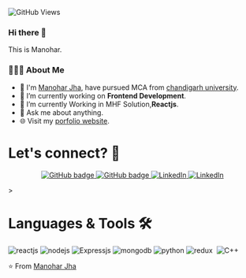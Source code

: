 ![GitHub Views](https://komarev.com/ghpvc/?username=manoharjha26&color=1191BF)

### Hi there 👋
This is Manohar.
<h3> 👨🏻‍💻 About Me </h3>

- :school: I'm [Manohar Jha](https://github.com/manoharjha26), have pursued MCA from <a href="https://cucet.cuchd.in/">chandigarh university</a>.
- 🔭 I’m currently working on  **Frontend Development**.
- 🌱 I’m currently Working in MHF Solution,**Reactjs**.
- 💬 Ask me about anything.
- 🌐 Visit my [porfolio website](https://portfolio-manohar.vercel.app/).


# Let's connect? 🤝

<p align="center">
  <a href="https://github.com/manoharjha26">
    <img src="https://img.shields.io/badge/-Github-000?style=for-the-badge&logo=Github&logoColor=white&link=https://github.com/manoharjha26" alt="GitHub badge" />
  </a>
  <a href="https://x.com/manohar_26_">
    <img src="https://img.shields.io/badge/-Twitter-000?style=for-the-badge&logo=x&logoColor=white&link=https://x.com/manohar_26_" alt="GitHub badge" />
  </a>
  <a href="https://www.linkedin.com/in/manohar26">
    <img src="https://img.shields.io/badge/-LinkedIn-blue?style=for-the-badge&logo=Linkedin&logoColor=white&link=https://www.linkedin.com/in/manohar26/" alt="LinkedIn" />
  </a>
  <a href="https://www.instagram.com/manohar_dev_">
    <img src="https://img.shields.io/badge/-Instagram-C13584?style=for-the-badge&labelColor=C13584&logo=instagram&logoColor=white&link=https://www.instagram.com/manohar_dev_/" alt="LinkedIn" />
  </a>
</p>


<!--
# Analytics ⚙️

<p align="center">
        <img  alt="manoharjha26's GitHub Stats" src="https://awesome-github-stats.azurewebsites.net/user-stats/manoharjha26?cardType=github&preferLogin=false" /> 
</p>-->>

# Languages & Tools 🛠

![reactjs](https://img.shields.io/badge/-reactjs-05122A?style=flat&color=blue)&nbsp;![nodejs](https://img.shields.io/badge/-nodejs-05122A?style=flat&color=green)&nbsp;![Expressjs](https://img.shields.io/badge/-expressjs-05122A?style=flat&color=white)&nbsp;![mongodb](https://img.shields.io/badge/-mongodb-05122A?style=flat&color=orange)&nbsp;![python](https://img.shields.io/badge/-python-05122A?style=flat&color=green)&nbsp;![redux](https://img.shields.io/badge/-redux-05122A?style=flat&color=blue)&nbsp;
![C++](https://img.shields.io/badge/-c++-05122A?style=flat&color=blue)&nbsp;
<!--
- 👨‍💻 &nbsp; I'm Currently Working on [MHF Solution](https://www.mhfsolution.com/).
- 📫 &nbsp; [![Linkedin](https://img.shields.io/badge/-blue?style=flat-square&logo=Linkedin&logoColor=white&link=https://www.linkedin.com/in/manohar26/)](https://www.linkedin.com/in/manohar26/)
[![Instagram: Manohar](https://img.shields.io/badge/-red?style=flat-square&logo=Instagram&logoColor=white&link=https://www.instagram.com/manohar_dev_/)](https://www.instagram.com/manohar_dev_/)
[![X: Manohar](https://img.shields.io/badge/-black?style=flat-square&logo=X&logoColor=white&link=https://x.com/Manohar_26_?t=I6VQ1UYPsHg1MQIscYviJA&s=08/)](https://x.com/Manohar_26_?t=I6VQ1UYPsHg1MQIscYviJA&s=08)

<code><img height="20" alt="javascript" src="https://raw.githubusercontent.com/github/explore/80688e429a7d4ef2fca1e82350fe8e3517d3494d/topics/javascript/javascript.png"></code>
<code><img height="20" alt="React" src="https://raw.githubusercontent.com/github/explore/80688e429a7d4ef2fca1e82350fe8e3517d3494d/topics/react/react.png"></code>

[![Top Langs](https://github-readme-stats.vercel.app/api/top-langs/?username=manoharjha26&layout=compact&text_color=daf7dc&bg_color=151515)](https://github.com/maboharjha26/github-readme-stats)
-->
⭐️ From [Manohar Jha](https://github.com/manoharjha26) 
